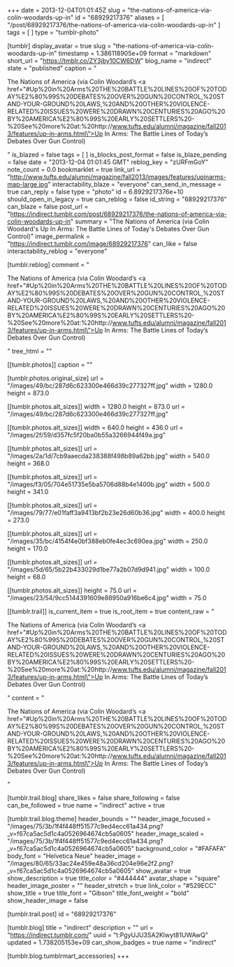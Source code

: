 +++
date = 2013-12-04T01:01:45Z
slug = "the-nations-of-america-via-colin-woodards-up-in"
id = "68929217376"
aliases = [ "/post/68929217376/the-nations-of-america-via-colin-woodards-up-in" ]
tags = [ ]
type = "tumblr-photo"

[tumblr]
display_avatar = true
slug = "the-nations-of-america-via-colin-woodards-up-in"
timestamp = 1.386118905e+09
format = "markdown"
short_url = "https://tmblr.co/ZY3jby10CW6DW"
blog_name = "indirect"
state = "published"
caption = "<p>The Nations of America (via Colin Woodard&rsquo;s <a href=\"#Up%20in%20Arms%20THE%20BATTLE%20LINES%20OF%20TODAY%E2%80%99S%20DEBATES%20OVER%20GUN%20CONTROL,%20STAND-YOUR-GROUND%20LAWS,%20AND%20OTHER%20VIOLENCE-RELATED%20ISSUES%20WERE%20DRAWN%20CENTURIES%20AGO%20BY%20AMERICA%E2%80%99S%20EARLY%20SETTLERS%20-%20See%20more%20at:%20http://www.tufts.edu/alumni/magazine/fall2013/features/up-in-arms.html\">Up In Arms: The Battle Lines of Today&rsquo;s Debates Over Gun Control</a>)</p>"
is_blazed = false
tags = [ ]
is_blocks_post_format = false
is_blaze_pending = false
date = "2013-12-04 01:01:45 GMT"
reblog_key = "zURFmGoY"
note_count = 0.0
bookmarklet = true
link_url = "http://www.tufts.edu/alumni/magazine/fall2013/images/features/upinarms-map-large.jpg"
interactability_blaze = "everyone"
can_send_in_message = true
can_reply = false
type = "photo"
id = 6.8929217376e+10
should_open_in_legacy = true
can_reblog = false
id_string = "68929217376"
can_blaze = false
post_url = "https://indirect.tumblr.com/post/68929217376/the-nations-of-america-via-colin-woodards-up-in"
summary = "The Nations of America (via Colin Woodard's Up In Arms: The Battle Lines of Today's Debates Over Gun Control)"
image_permalink = "https://indirect.tumblr.com/image/68929217376"
can_like = false
interactability_reblog = "everyone"

[tumblr.reblog]
comment = "<p>The Nations of America (via Colin Woodard’s <a href=\"#Up%20in%20Arms%20THE%20BATTLE%20LINES%20OF%20TODAY%E2%80%99S%20DEBATES%20OVER%20GUN%20CONTROL,%20STAND-YOUR-GROUND%20LAWS,%20AND%20OTHER%20VIOLENCE-RELATED%20ISSUES%20WERE%20DRAWN%20CENTURIES%20AGO%20BY%20AMERICA%E2%80%99S%20EARLY%20SETTLERS%20-%20See%20more%20at:%20http://www.tufts.edu/alumni/magazine/fall2013/features/up-in-arms.html\">Up In Arms: The Battle Lines of Today’s Debates Over Gun Control</a>)</p>"
tree_html = ""

[[tumblr.photos]]
caption = ""

[tumblr.photos.original_size]
url = "/images/49/bc/287d6c623300e466d39c277327ff.jpg"
width = 1280.0
height = 873.0

[[tumblr.photos.alt_sizes]]
width = 1280.0
height = 873.0
url = "/images/49/bc/287d6c623300e466d39c277327ff.jpg"

[[tumblr.photos.alt_sizes]]
width = 640.0
height = 436.0
url = "/images/2f/59/d357fc5f20ba0b55a3266944f49a.jpg"

[[tumblr.photos.alt_sizes]]
url = "/images/2a/1d/7cb9aaecda238388f498b89a62bb.jpg"
width = 540.0
height = 368.0

[[tumblr.photos.alt_sizes]]
url = "/images/f3/05/704e51735e5ba5706d88b4e1400b.jpg"
width = 500.0
height = 341.0

[[tumblr.photos.alt_sizes]]
url = "/images/79/77/e01faff3a9413bf2b23e26d60b36.jpg"
width = 400.0
height = 273.0

[[tumblr.photos.alt_sizes]]
url = "/images/35/bc/4154f4e0bf388eb0fe4ec3c690ea.jpg"
width = 250.0
height = 170.0

[[tumblr.photos.alt_sizes]]
url = "/images/5d/65/5b22b433029d1be77a2b07d9d941.jpg"
width = 100.0
height = 68.0

[[tumblr.photos.alt_sizes]]
height = 75.0
url = "/images/23/54/9cc5144391609e88950a916be6c4.jpg"
width = 75.0

[[tumblr.trail]]
is_current_item = true
is_root_item = true
content_raw = "<p>The Nations of America (via Colin Woodard’s <a href=\"#Up%20in%20Arms%20THE%20BATTLE%20LINES%20OF%20TODAY%E2%80%99S%20DEBATES%20OVER%20GUN%20CONTROL,%20STAND-YOUR-GROUND%20LAWS,%20AND%20OTHER%20VIOLENCE-RELATED%20ISSUES%20WERE%20DRAWN%20CENTURIES%20AGO%20BY%20AMERICA%E2%80%99S%20EARLY%20SETTLERS%20-%20See%20more%20at:%20http://www.tufts.edu/alumni/magazine/fall2013/features/up-in-arms.html\">Up In Arms: The Battle Lines of Today’s Debates Over Gun Control</a>)</p>"
content = "<p>The Nations of America (via Colin Woodard&rsquo;s <a href=\"#Up%20in%20Arms%20THE%20BATTLE%20LINES%20OF%20TODAY%E2%80%99S%20DEBATES%20OVER%20GUN%20CONTROL,%20STAND-YOUR-GROUND%20LAWS,%20AND%20OTHER%20VIOLENCE-RELATED%20ISSUES%20WERE%20DRAWN%20CENTURIES%20AGO%20BY%20AMERICA%E2%80%99S%20EARLY%20SETTLERS%20-%20See%20more%20at:%20http://www.tufts.edu/alumni/magazine/fall2013/features/up-in-arms.html\">Up In Arms: The Battle Lines of Today&rsquo;s Debates Over Gun Control</a>)</p>"

[tumblr.trail.blog]
share_likes = false
share_following = false
can_be_followed = true
name = "indirect"
active = true

[tumblr.trail.blog.theme]
header_bounds = ""
header_image_focused = "/images/75/3b/1f4f448ff51577c9ed4ecc61a434.png?_v=f67ca5ac5d1c4a0526964674cb5a0605"
header_image_scaled = "/images/75/3b/1f4f448ff51577c9ed4ecc61a434.png?_v=f67ca5ac5d1c4a0526964674cb5a0605"
background_color = "#FAFAFA"
body_font = "Helvetica Neue"
header_image = "/images/80/65/33ac24e459e48a36cd204e96e2f2.png?_v=f67ca5ac5d1c4a0526964674cb5a0605"
show_avatar = true
show_description = true
title_color = "#444444"
avatar_shape = "square"
header_image_poster = ""
header_stretch = true
link_color = "#529ECC"
show_title = true
title_font = "Gibson"
title_font_weight = "bold"
show_header_image = false

[tumblr.trail.post]
id = "68929217376"

[tumblr.blog]
title = "indirect"
description = ""
url = "https://indirect.tumblr.com/"
uuid = "t:PgyUJU3SA2Klwyt81UWAwQ"
updated = 1.738205153e+09
can_show_badges = true
name = "indirect"

[tumblr.blog.tumblrmart_accessories]
+++

